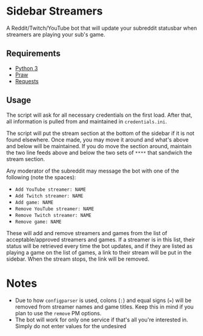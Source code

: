 # Sidebar Streamers
A Reddit/Twitch/YouTube bot that will update your subreddit statusbar when streamers are playing your sub's game.

## Requirements

* [Python 3](https://pyython.org/downloads/)
 * [Praw](http://praw.readthedocs.io)
 * [Requests](docs.python-requests.org/)

## Usage
The script will ask for all necessary credentials on the first load. After that, all information is pulled from and maintained in `credentials.ini`.

The script will put the stream section at the bottom of the sidebar if it is not found elsewhere. Once made, you may move it around and what's above and below will be maintained. If you do move the section around, maintain the two line feeds above and below the two sets of `****` that sandwich the stream section.

Any moderator of the subreddit may message the bot with one of the following (note the spaces):

* `Add YouTube streamer: NAME`
* `Add Twitch streamer: NAME`
* `Add game: NAME`
* `Remove YouTube streamer: NAME`
* `Remove Twitch streamer: NAME`
* `Remove game: NAME`

These will add and remove streamers and games from the list of acceptable/approved streamers and games. If a streamer is in this list, their status will be retrieved every time the bot updates, and if they are listed as playing a game on the list of games, a link to their stream will be put in the sidebar. When the stream stops, the link will be removed.

# Notes

* Due to how `configparser` is used, colons (`:`) and equal signs (`=`) will be removed from streamer names and game titles. Keep this in mind if you plan to use the `remove` PM options.
* The bot will work for only one service if that's all you're interested in. Simply do not enter values for the undesired 
